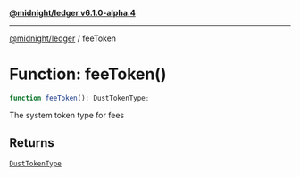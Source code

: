 [**@midnight/ledger v6.1.0-alpha.4**](../README.md)

***

[@midnight/ledger](../globals.md) / feeToken

# Function: feeToken()

```ts
function feeToken(): DustTokenType;
```

The system token type for fees

## Returns

[`DustTokenType`](../type-aliases/DustTokenType.md)
